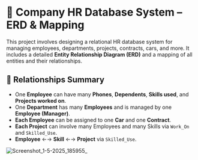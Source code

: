 # 🏢 Company HR Database System – ERD & Mapping

This project involves designing a relational HR database system for managing employees, departments, projects, contracts, cars, and more. It includes a detailed **Entity Relationship Diagram (ERD)** and a mapping of all entities and their relationships.


## 🔗 Relationships Summary

- One **Employee** can have many **Phones**, **Dependents**, **Skills used**, and **Projects worked on**.
- One **Department** has many **Employees** and is managed by one **Employee (Manager)**.
- **Each Employee** can be assigned to one **Car** and one **Contract**.
- **Each Project** can involve many Employees and many Skills via `Work_On` and `Skilled_Use`.
- **Employee** ←→ **Skill** ←→ **Project** via `Skilled_Use`.

![Screenshot_1-5-2025_185955_](https://github.com/user-attachments/assets/1f023245-b04a-4ee6-93db-09378e096cf6)


